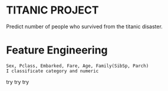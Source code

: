 # TITANIC PROJECT
Predict number of people who survived from the titanic disaster.

# Feature Engineering
    Sex, Pclass, Embarked, Fare, Age, Family(SibSp, Parch)
    I classificate category and numeric

try try try